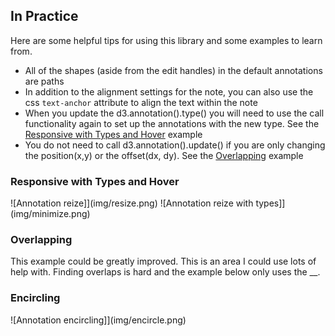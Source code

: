 ## In Practice

Here are some helpful tips for using this library and some examples to learn from. 

- All of the shapes (aside from the edit handles) in the default annotations are paths 
- In addition to the alignment settings for the note, you can also use the css `text-anchor` attribute to align the text within the note
- When you update the d3.annotation().type() you will need to use the call functionality again to set up the annotations with the new type. See the [Responsive with Types and Hover](#responsive) example
- You do not need to call d3.annotation().update() if you are only changing the position(x,y) or the offset(dx, dy). See the [Overlapping](#overlapping) example


<h3 id="responsive">Responsive with Types and Hover</h3>
![Annotation reize]](img/resize.png)
![Annotation reize with types]](img/minimize.png)

<h3 id="overlapping">Overlapping</h3>
This example could be greatly improved. This is an area I could use lots of help with. Finding overlaps is hard and the example below only uses the __.

<h3 id="encircle">Encircling</h3>
![Annotation encircling]](img/encircle.png)
